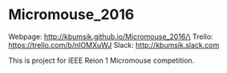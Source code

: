 # Micromouse_2016

Webpage: http://kbumsik.github.io/Micromouse_2016/\
Trello: https://trello.com/b/nIOMXuWJ
Slack: http://kbumsik.slack.com

This is project for IEEE Reion 1 Micromouse competition.
